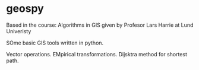 geospy
======

Based in the course: Algorithms in GIS given by Profesor Lars Harrie at Lund Univeristy



SOme basic GIS tools written in python.

Vector operations.
EMpirical transformations.
Dijsktra method for shortest path.

